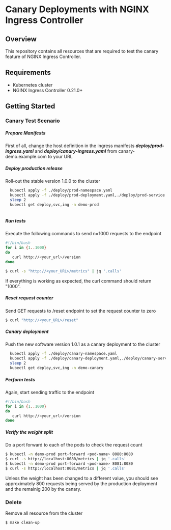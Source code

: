 # Canary Deployments with NGINX Ingress Controller
## Overview
This repository contains all resources that are required to test the canary feature of NGINX Ingress Controller. 

## Requirements
* Kubernetes cluster 
* NGINX Ingress Controller 0.21.0+

## Getting Started

### Canary Test Scenario
##### Prepare Manifests  
First of all, change the host definition in the ingress manifests ***deploy/prod-ingress.yaml*** and ***deploy/canary-ingress.yaml*** from canary-demo.example.com to your URL
  
##### Deploy production release  
Roll-out the stable version 1.0.0 to the cluster
```bash
  kubectl apply -f ./deploy/prod-namespace.yaml
  kubectl apply -f ./deploy/prod-deployment.yaml,./deploy/prod-service.yaml,./deploy/prod-ingress.yaml  
  sleep 2
  kubectl get deploy,svc,ing -n demo-prod
  
```
  
##### Run tests  
Execute the following commands to send n=1000 requests to the endpoint
```bash
#!/bin/bash
for i in {1..1000}
do
   curl http://<your_url>/version
done

$ curl -s "http://<your_URL>/metrics" | jq '.calls'
```
If everything is working as expected, the curl command should return "1000".
  
##### Reset request counter  
Send GET requests to /reset endpoint to set the request counter to zero
```bash
$ curl "http://<your_URL>/reset"
```
  
##### Canary deployment  
Push the new software version 1.0.1 as a canary deployment to the cluster
```bash
  kubectl apply -f ./deploy/canary-namespace.yaml
  kubectl apply -f ./deploy/canary-deployment.yaml,./deploy/canary-service.yaml,./deploy/canary-ingress.yaml
  sleep 2
  kubectl get deploy,svc,ing -n demo-canary
```
  
##### Perform tests  
Again, start sending traffic to the endpoint
```bash
#!/bin/bash
for i in {1..1000}
do
   curl http://<your_url>/version
done
```
  
##### Verify the weight split  
Do a port forward to each of the pods to check the request count
```bash
$ kubectl -n demo-prod port-forward <pod-name> 8080:8080
$ curl -s http://localhost:8080/metrics | jq '.calls'
$ kubectl -n demo-prod port-forward <pod-name> 8081:8080
$ curl -s http://localhost:8081/metrics | jq '.calls'
```
Unless the weight has been changed to a different value, you should see approximately 800 requests being served by the production deployment and the remainig 200 by the canary. 

### Delete
Remove all resource from the cluster 
```bash
$ make clean-up
```
